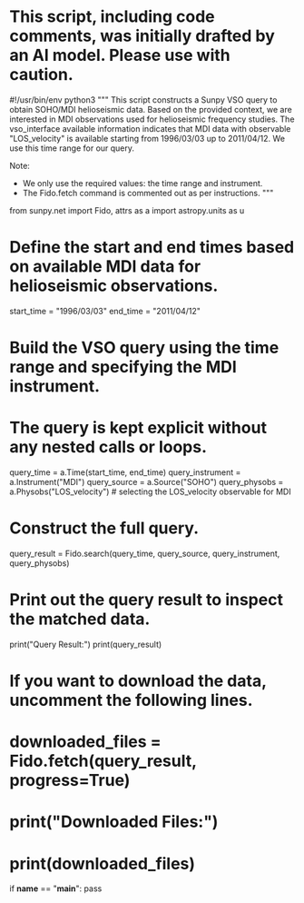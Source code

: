 # This script, including code comments, was initially drafted by an AI model. Please use with caution.

#!/usr/bin/env python3
"""
This script constructs a Sunpy VSO query to obtain SOHO/MDI helioseismic data.
Based on the provided context, we are interested in MDI observations used
for helioseismic frequency studies. The vso_interface available information
indicates that MDI data with observable "LOS_velocity" is available starting
from 1996/03/03 up to 2011/04/12. We use this time range for our query.

Note:
- We only use the required values: the time range and instrument.
- The Fido.fetch command is commented out as per instructions.
"""

from sunpy.net import Fido, attrs as a
import astropy.units as u

# Define the start and end times based on available MDI data for helioseismic observations.
start_time = "1996/03/03"
end_time = "2011/04/12"

# Build the VSO query using the time range and specifying the MDI instrument.
# The query is kept explicit without any nested calls or loops.
query_time = a.Time(start_time, end_time)
query_instrument = a.Instrument("MDI")
query_source = a.Source("SOHO")
query_physobs = a.Physobs("LOS_velocity")  # selecting the LOS_velocity observable for MDI

# Construct the full query.
query_result = Fido.search(query_time, query_source, query_instrument, query_physobs)

# Print out the query result to inspect the matched data.
print("Query Result:")
print(query_result)

# If you want to download the data, uncomment the following lines.
# downloaded_files = Fido.fetch(query_result, progress=True)
# print("Downloaded Files:")
# print(downloaded_files)

if __name__ == "__main__":
    pass
